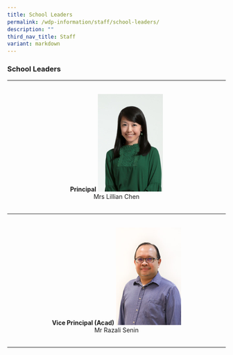 ```yaml
---
title: School Leaders
permalink: /wdp-information/staff/school-leaders/
description: ""
third_nav_title: Staff
variant: markdown
---
```

### **School Leaders**

<hr>
<div align="center">
<br>
<strong>Principal</strong>
<img src="/images/principal1.jpg" style="width: 150px">
<br>
Mrs Lillian Chen
<br>
<br>
</div>

<hr>



<div align="center">
<br>
	<strong>Vice Principal (Acad)</strong>
<img src="/images/principal3.jpg" style="width: 150px">
<br>
Mr Razali Senin
<br>
<br>
</div>
<hr>